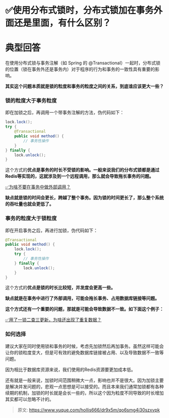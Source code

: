 # ✅使用分布式锁时，分布式锁加在事务外面还是里面，有什么区别？


# 典型回答

在使用分布式锁与事务注解（如 Spring 的 @Transactional）一起时，分布式锁的位置（锁在事务外还是事务内）对于程序的行为和事务的一致性具有重要的影响。

**其实这个问题本质就是锁的粒度和事务的粒度之间的关系，到底谁应该更大一些？**


### 锁的粒度大于事务粒度

即在加锁之后，再调用一个带事务注解的方法，伪代码如下：

```java
lock.lock();
try {
    @Transactional
    public void method() {
        // 事务性操作
    }
} finally {
    lock.unlock();
}

```

这个方式的**优点是事务的时长不受锁的影响。一般来说我们的分布式锁都是通过Redis等实现的，这就涉及到一个远程调用，那么就会导致拖长事务的问题。**

[✅为啥不要在事务中做外部调用？](https://www.yuque.com/hollis666/dr9x5m/gxnzfaxighqtaxod?view=doc_embed)

**缺点就是锁的时间会更长，跨越了整个事务。因为锁的时间更长了，那么整个系统的吞吐量也就会更低了。**


### 事务的粒度大于锁粒度

即在开启事务之后，再进行加锁，伪代码如下：

```java
@Transactional
public void method() {
    lock.lock();
    try {
        // 事务性操作
    } finally {
        lock.unlock();
    }
}

```

这个方式的**优点是锁的时长比较短，并发度会更高一些。**

**缺点就是在事务中进行了外部调用，可能会拖长事务、占用数据库链接等问题。**

**这个方式还有一个重要的问题，那就是可能会导致数据不一致。如下面这个例子：**

[✅用了一锁二查三更新，为啥还出现了重复数据？](https://www.yuque.com/hollis666/dr9x5m/rc0qez0gyn9t62f9?view=doc_embed)


### 如何选择

建议大家在同时使用锁和事务的时候，考虑先加锁然后再加事务。虽然这样可能会让你的锁粒度变大，但是可有效的避免数据库链接被占用、以及导致数据不一致等问题。

因为相比于数据库资源来说，我们使用的Redis资源要更加成本低。

还有就是一般来说，加锁时间范围稍微大一点，影响也并不是很大。因为加锁主要是解决并发问题的，悲观一点思想是可以接受的。而且本来我们通常加锁都有各种续期的机制，加锁的时长就是会长一些的，所以这个因为粒度不同导致的时长增加其实都可以忽略不计的。


> 原文: <https://www.yuque.com/hollis666/dr9x5m/qo6smg4i30szxvpk>